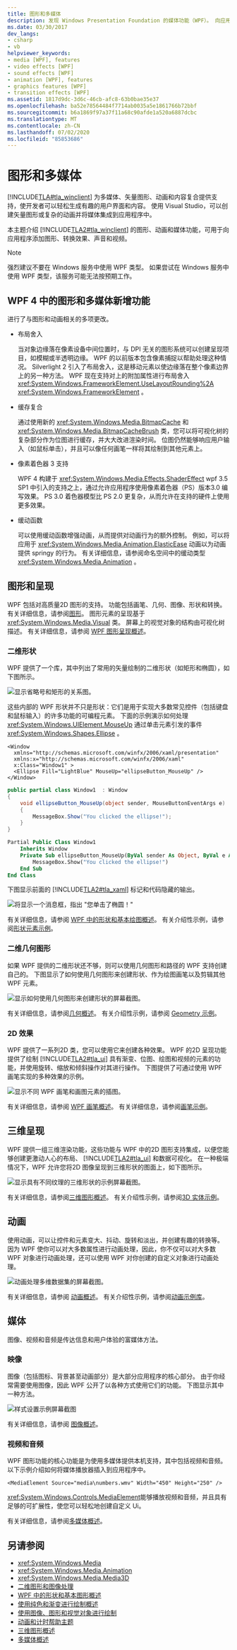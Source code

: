 ```yaml
---
title: 图形和多媒体
description: 发现 Windows Presentation Foundation 的媒体功能（WPF）。 向应用程序添加图形、转换效果、声音和视频。
ms.date: 03/30/2017
dev_langs:
- csharp
- vb
helpviewer_keywords:
- media [WPF], features
- video effects [WPF]
- sound effects [WPF]
- animation [WPF], features
- graphics features [WPF]
- transition effects [WPF]
ms.assetid: 1817d9dc-3d6c-46cb-afc8-63b0bae35e37
ms.openlocfilehash: ba52e78564484f7714ab0035a5e1861766b72bbf
ms.sourcegitcommit: b6a1869f97a37f11a68c90afde1a520a6887dcbc
ms.translationtype: MT
ms.contentlocale: zh-CN
ms.lasthandoff: 07/02/2020
ms.locfileid: "85853686"
---
```

# <a name="graphics-and-multimedia"></a>图形和多媒体

<a name="introduction"></a>
[!INCLUDE[TLA#tla_winclient](../../../../includes/tlasharptla-winclient-md.md)] 为多媒体、矢量图形、动画和内容复合提供支持，使开发者可以轻松生成有趣的用户界面和内容。 使用 Visual Studio，可以创建矢量图形或复杂的动画并将媒体集成到应用程序中。

本主题介绍 [!INCLUDE[TLA2#tla_winclient](../../../../includes/tla2sharptla-winclient-md.md)] 的图形、动画和媒体功能，可用于向应用程序添加图形、转换效果、声音和视频。

> [!NOTE]
> 强烈建议不要在 Windows 服务中使用 WPF 类型。 如果尝试在 Windows 服务中使用 WPF 类型，该服务可能无法按预期工作。

<a name="whats_new_with_graphics_and_multimedia_in_wpf_4"></a>

## <a name="whats-new-with-graphics-and-multimedia-in-wpf-4"></a>WPF 4 中的图形和多媒体新增功能

进行了与图形和动画相关的多项更改。

- 布局舍入

  当对象边缘落在像素设备中间位置时，与 DPI 无关的图形系统可以创建呈现项目，如模糊或半透明边缘。 WPF 的以前版本包含像素捕捉以帮助处理这种情况。 Silverlight 2 引入了布局舍入，这是移动元素以使边缘落在整个像素边界上的另一种方法。 WPF 现在支持对上的附加属性进行布局舍入 <xref:System.Windows.FrameworkElement.UseLayoutRounding%2A> <xref:System.Windows.FrameworkElement> 。

- 缓存复合

  通过使用新的 <xref:System.Windows.Media.BitmapCache> 和 <xref:System.Windows.Media.BitmapCacheBrush> 类，您可以将可视化树的复杂部分作为位图进行缓存，并大大改进渲染时间。 位图仍然能够响应用户输入（如鼠标单击），并且可以像任何画笔一样将其绘制到其他元素上。

- 像素着色器 3 支持

  WPF 4 构建于 <xref:System.Windows.Media.Effects.ShaderEffect> wpf 3.5 SP1 中引入的支持之上，通过允许应用程序使用像素着色器（PS）版本3.0 编写效果。 PS 3.0 着色器模型比 PS 2.0 更复杂，从而允许在支持的硬件上使用更多效果。

- 缓动函数

  可以使用缓动函数增强动画，从而提供对动画行为的额外控制。 例如，可以将应用于 <xref:System.Windows.Media.Animation.ElasticEase> 动画以为动画提供 springy 的行为。 有关详细信息，请参阅命名空间中的缓动类型 <xref:System.Windows.Media.Animation> 。

<a name="graphics_and_rendering"></a>

## <a name="graphics-and-rendering"></a>图形和呈现

WPF 包括对高质量2D 图形的支持。 功能包括画笔、几何、图像、形状和转换。 有关详细信息，请参阅[图形](graphics.md)。 图形元素的呈现基于 <xref:System.Windows.Media.Visual> 类。 屏幕上的视觉对象的结构由可视化树描述。 有关详细信息，请参阅 [WPF 图形呈现概述](wpf-graphics-rendering-overview.md)。

### <a name="2d-shapes"></a>二维形状

WPF 提供了一个库，其中列出了常用的矢量绘制的二维形状（如矩形和椭圆），如下图所示。

![显示省略号和矩形的关系图。](./media/index/two-deminsional-shapes-ellipses-rectangles.png)

这些内部的 WPF 形状并不只是形状：它们是用于实现大多数常见控件（包括键盘和鼠标输入）的许多功能的可编程元素。 下面的示例演示如何处理 <xref:System.Windows.UIElement.MouseUp> 通过单击元素引发的事件 <xref:System.Windows.Shapes.Ellipse> 。

```xaml
<Window
  xmlns="http://schemas.microsoft.com/winfx/2006/xaml/presentation"
  xmlns:x="http://schemas.microsoft.com/winfx/2006/xaml"
  x:Class="Window1" >
  <Ellipse Fill="LightBlue" MouseUp="ellipseButton_MouseUp" />
</Window>
```

```csharp
public partial class Window1  : Window
{
    void ellipseButton_MouseUp(object sender, MouseButtonEventArgs e)
    {
        MessageBox.Show("You clicked the ellipse!");
    }
}
```

```vb
Partial Public Class Window1
    Inherits Window
    Private Sub ellipseButton_MouseUp(ByVal sender As Object, ByVal e As MouseButtonEventArgs)
        MessageBox.Show("You clicked the ellipse!")
    End Sub
End Class
```

下图显示前面的 [!INCLUDE[TLA2#tla_xaml](../../../../includes/tla2sharptla-xaml-md.md)] 标记和代码隐藏的输出。

![将显示一个消息框，指出 "您单击了椭圆！"](./media/index/messagebox-text-output.png)

有关详细信息，请参阅 [WPF 中的形状和基本绘图概述](shapes-and-basic-drawing-in-wpf-overview.md)。 有关介绍性示例，请参阅[形状元素示例](https://github.com/Microsoft/WPF-Samples/tree/master/Graphics/ShapeElements)。

### <a name="2d-geometries"></a>二维几何图形

如果 WPF 提供的二维形状还不够，则可以使用几何图形和路径的 WPF 支持创建自己的。 下图显示了如何使用几何图形来创建形状、作为绘图画笔以及剪辑其他 WPF 元素。

![显示如何使用几何图形来创建形状的屏幕截图。](./media/index/use-geometries-create-shapes.png)

有关详细信息，请参阅[几何概述](geometry-overview.md)。 有关介绍性示例，请参阅 [Geometry 示例](https://github.com/Microsoft/WPF-Samples/tree/master/Graphics/Geometry)。

### <a name="2d-effects"></a>2D 效果

WPF 提供了一系列2D 类，您可以使用它来创建各种效果。 WPF 的2D 呈现功能提供了绘制 [!INCLUDE[TLA2#tla_ui](../../../../includes/tla2sharptla-ui-md.md)] 具有渐变、位图、绘图和视频的元素的功能，并使用旋转、缩放和倾斜操作对其进行操作。 下图提供了可通过使用 WPF 画笔实现的多种效果的示例。

![显示不同 WPF 画笔和画图元素的插图。](./media/index/brushes-paint-elements.png)

有关详细信息，请参阅 [WPF 画笔概述](wpf-brushes-overview.md)。 有关详细信息，请参阅[画笔示例](https://github.com/Microsoft/WPF-Samples/tree/master/Graphics/Brushes)。

<a name="rendering"></a>

## <a name="3d-rendering"></a>三维呈现

WPF 提供一组三维渲染功能，这些功能与 WPF 中的2D 图形支持集成，以便您能够创建更激动人心的布局、 [!INCLUDE[TLA2#tla_ui](../../../../includes/tla2sharptla-ui-md.md)] 和数据可视化。 在一种极端情况下，WPF 允许您将2D 图像呈现到三维形状的图面上，如下图所示。

![显示具有不同纹理的三维形状的示例屏幕截图。](./media/index/visual-three-dimensional-shape.png)

有关详细信息，请参阅[三维图形概述](3-d-graphics-overview.md)。 有关介绍性示例，请参阅[3D 实体示例](https://go.microsoft.com/fwlink/?LinkID=159964)。

<a name="animation"></a>

## <a name="animation"></a>动画

使用动画，可以让控件和元素变大、抖动、旋转和淡出，并创建有趣的转换等。 因为 WPF 使你可以对大多数属性进行动画处理，因此，你不仅可以对大多数 WPF 对象进行动画处理，还可以使用 WPF 对你创建的自定义对象进行动画处理。

![动画处理多维数据集的屏幕截图。](./media/index/animate-custom-objects.png)

有关详细信息，请参阅 [动画概述](animation-overview.md)。 有关介绍性示例，请参阅[动画示例库](https://github.com/Microsoft/WPF-Samples/tree/master/Animation/AnimationExamples)。

<a name="media"></a>

## <a name="media"></a>媒体

图像、视频和音频是传达信息和用户体验的富媒体方法。

### <a name="images"></a>映像

图像（包括图标、背景甚至动画部分）是大部分应用程序的核心部分。 由于你经常需要使用图像，因此 WPF 公开了以各种方式使用它们的功能。 下图显示其中一种方法。

![样式设置示例屏幕截图](../controls/media/stylingintro-eventtriggers.png "StylingIntro_EventTriggers")

有关详细信息，请参阅 [图像概述](imaging-overview.md)。

### <a name="video-and-audio"></a>视频和音频

WPF 图形功能的核心功能是为使用多媒体提供本机支持，其中包括视频和音频。 以下示例介绍如何将媒体播放器插入到应用程序中。

```xaml
<MediaElement Source="media\numbers.wmv" Width="450" Height="250" />
```

<xref:System.Windows.Controls.MediaElement>能够播放视频和音频，并且具有足够的可扩展性，使您可以轻松地创建自定义 Ui。

有关详细信息，请参阅[多媒体概述](multimedia-overview.md)。

## <a name="see-also"></a>另请参阅

- <xref:System.Windows.Media>
- <xref:System.Windows.Media.Animation>
- <xref:System.Windows.Media.Media3D>
- [二维图形和图像处理](../advanced/optimizing-performance-2d-graphics-and-imaging.md)
- [WPF 中的形状和基本图形概述](shapes-and-basic-drawing-in-wpf-overview.md)
- [使用纯色和渐变进行绘制概述](painting-with-solid-colors-and-gradients-overview.md)
- [使用图像、图形和视觉对象进行绘制](painting-with-images-drawings-and-visuals.md)
- [动画和计时帮助主题](animation-and-timing-how-to-topics.md)
- [三维图形概述](3-d-graphics-overview.md)
- [多媒体概述](multimedia-overview.md)
